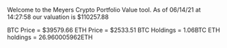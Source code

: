 Welcome to the Meyers Crypto Portfolio Value tool. 
As of 06/14/21 at 14:27:58 our valuation is $110257.88 

BTC Price = $39579.66
 ETH Price = $2533.51
BTC Holdings = 1.06BTC
 ETH holdings = 26.960005962ETH 
